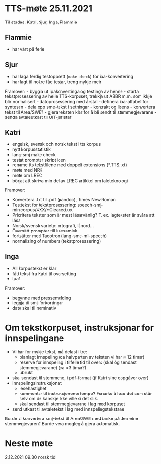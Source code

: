 # TTS-møte 25.11.2021

Til stades: Katri, Sjur, Inga, Flammie

## Flammie
- har värt på ferie

## Sjur
- har laga ferdig testoppsett (`make check`) for ipa-konvertering
- har lagt til nokre fåe testar, treng mykje meir

Framover:
    - byggja ut ipakonvertinga og testinga av henne
    - starta tekstprosessering av heile TTS-korpuset, trekkja ut ABBR m.m. som ikkje blir normalisert
    - datoprosessering med årstal
    - definera ipa-alfabet for syntesen
    - dela opp sme-tekst i setningar
    - kontrakt og lisens
    - konvertera tekst til Area/SWE?
    - gjera teksten klar for å bli sendt til stemmegjevarane
    - senda avtaleutkast til UiT-juristar

## Katri
- engelsk, svensk och norsk tekst i tts korpus
- nytt korpusstatistik
- lang-smj make check
- testat prompter skript igen
- rename tts tekstfilene med doppelt extensions (*.TTS.txt)
- møte med NRK
- møte om LREC
- börjat att skriva min del av LREC artikkel om taleteknologi

Framover:
- Konvertera .txt til .pdf (pandoc), Times New Roman
- Testtekst for tekstprosessering: speech-smj-minicorpus/XXX/*Cleaned.txt
- Prioritera tekster som är mest läsarvänlig? T. ex. lagtekster är svåra att läsa
- Norsk/svensk variety: ortografi, lånord...
- Översätt prompter till lulesamisk
- fortsätter med Tacotron (lang-sme-ml-speech)
- normalizing of numbers (tekstprosessering)

## Inga
- All korpustekst er klar
- fått tekst fra Katri til oversetting
- ipa?

Framover:
- begynne med pressemelding
- leggja til smj-forkortingar
- dato skal til nominativ

# Om tekstkorpuset, instruksjonar for innspelingane

- Vi har for mykje tekst, må delast i tre:
    - planlagt innspeling (ca halvparten av teksten vi har ≈ 12 timar)
    - reserve for innspeling i tilfelle tid til overs (skal òg sendast stemmegjevarane) (ca ≈3 timar?)
    - ubrukt
- skal sendast til stemmene, i pdf-format (jf Katri sine oppgåver over)
- innspelingsinstruksjonar:
    - lesehastighet
    - kommentar til instruksjonene: tempo? Forsøke å lese det som står selv om de kanskje ikke ville si det slik.
    - skal sendast til stemmegjevarane i lag med korpuset
- send utkast til avtaletekst i lag med innspelingstekstane

Burde vi konvertera smj-tekst til Area/SWE med tanke på den eine stemmegjevaren? Burde vera mogleg å gjera automatisk.

# Neste møte

2.12.2021 09.30 norsk tid
